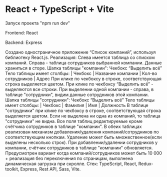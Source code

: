 # React + TypeScript + Vite

Запуск проекта "npm run dev"

Frontend: React

Backend: Express

Создано одностраничное приложение “Список компаний”, используя библиотеку React.js.
Реализация:
Слева имеется таблица со списком компаний. Справа - таблица сотрудников выбранной компании. Данные храниться в сторе. 
Шапка таблицы "компании": Чекбокс “Выделить всё”
Тело таблицы имеет столбцы: | Чекбокс | Название компании | Кол-во сотрудников | Адрес
При клике по чекбоксу в строке, соответствующая строка выделяется цветом. При клике по чекбоксу “Выделить всё” - выделяются все строки.
При выделении одной компании - справа, в таблице "сотрудники", видим данные сотрудников этой компании.
Шапка таблицы "сотрудники": Чекбокс “Выделить всё”
Тело таблицы имеет столбцы: | Чекбокс | Фамилия | Имя | Должность
В таблице "сотрудники" при клике по чекбоксу в строке, соответствующая строка выделяется цветом.
Если не выделена ни одна из компаний, то таблица "сотрудники" не видна.
Все поля таблиц редактируемые кроме счётчика сотрудников в таблице "компании".
В обеих таблицах реализован механизм добавления/удаления компаний/сотрудников по соответствующим кнопкам. Удаление может быть множественное(если выделены несколько строк).
При добавлении/удалении сотрудников у компании, счётчик сотрудников в таблице "компании" обновляется.
Предусмотрен вариант когда компаний/сотрудников может быть 10 000 + реализация без переключения по страницам, выполнена динамическая загрузка при скролле.
Стек:  TypeScript, React, Redux-toolkit, Express, Rest API, Sass, Vite.

